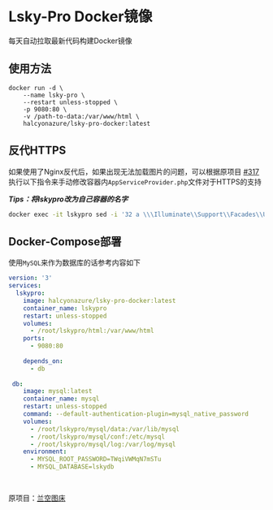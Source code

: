 # Lsky-Pro Docker镜像

每天自动拉取最新代码构建Docker镜像

## 使用方法

```docker
docker run -d \
    --name lsky-pro \
    --restart unless-stopped \
    -p 9080:80 \
    -v /path-to-data:/var/www/html \
    halcyonazure/lsky-pro-docker:latest
```

## 反代HTTPS

如果使用了Nginx反代后，如果出现无法加载图片的问题，可以根据原项目 [#317](https://github.com/lsky-org/lsky-pro/issues/317) 执行以下指令来手动修改容器内`AppServiceProvider.php`文件对于HTTPS的支持

***Tips：将lskypro改为自己容器的名字***

```bash
docker exec -it lskypro sed -i '32 a \\\Illuminate\\Support\\Facades\\URL::forceScheme('"'"'https'"'"');' /var/www/html/app/Providers/AppServiceProvider.php
```

## Docker-Compose部署

使用`MySQL`来作为数据库的话参考内容如下

```yaml
version: '3'
services:
  lskypro:
    image: halcyonazure/lsky-pro-docker:latest
    container_name: lskypro
    restart: unless-stopped
    volumes:
      - /root/lskypro/html:/var/www/html
    ports:
      - 9080:80
    
    depends_on:
      - db
    
 db:
    image: mysql:latest
    container_name: mysql
    restart: unless-stopped
    command: --default-authentication-plugin=mysql_native_password
    volumes:
      - /root/lskypro/mysql/data:/var/lib/mysql
      - /root/lskypro/mysql/conf:/etc/mysql
      - /root/lskypro/mysql/log:/var/log/mysql
    environment:
      - MYSQL_ROOT_PASSWORD=TWqiVWMqN7mSTu
      - MYSQL_DATABASE=lskydb   

    
```

原项目：[兰空图床](https://github.com/lsky-org/lsky-pro)
